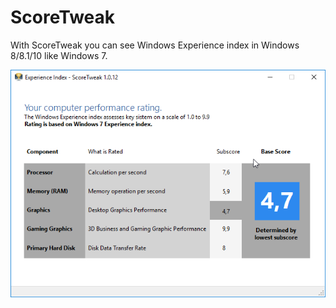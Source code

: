 # ScoreTweak
With ScoreTweak you can see Windows Experience index in Windows 8/8.1/10 like Windows 7.

<img src = "scoretweak.png">
